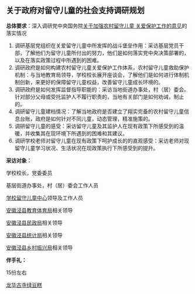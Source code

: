 ## 关于政府对留守儿童的社会支持调研规划



**总体要求**：深入调研党中央国务院[关于加强农村留守儿童
关爱保护工作的意见](https://www.gov.cn/zhengce/content/2016-02/14/content_5041066.htm)的落实情况

1. 调研基层党组织在关爱留守儿童中所发挥的战斗堡垒作用：采访基层党员干部，了解他们为留守儿童所付出的努力，他们是如何落实党中央决策部署的，以及在落实政策过程中所遇到的困难。
2. 调研政府是如何构建农村留守儿童关爱保护工作体系，农村留守儿童救助保护机制：与当地教育局领导，学校校长展开座谈会，了解他们是如何进行体制机制创新，来更好的保障留守儿童权益，改善留守儿童成长环境的。
3. 调研政府是如何发挥监督指导职能的：采访当地街道办事处，村（居）委会。针对部分父母或受托监护人不履行职责的，当地有关部门是如何劝诫，制止的。
4. 调研留守儿童建档情况：了解当地政府是否建立了翔实完备的农村留守儿童信息台账，政府是如何针对不同儿童，动态管理，精准施策的。
5. 调研留守儿童的感受：采访留守儿童及其监护人在现有政策下所感受到的温暖，并收集其在现环境下所遇到的困难和其建议。
6. 调研学校老师对留守儿童在现有政策下呵护成长的的直观感受：采访老师对现留守儿童学习状况、生活状况在现政策执行下所感受到的提升。



**采访对象：**

学校校长，党委委员

基层街道办事处，村（居）委会工作人员

[学校留守儿童中心](http://www.jxjxzx.com/c/69.html)领导及工作人员

[安徽泾县教育体育局](https://www.ahjx.gov.cn/OpennessContent/show/1249993.html)相关领导

[安徽泾县民政局](https://www.ahjx.gov.cn/OpennessContent/show/1286468.html)相关领导

[安徽泾县统计局](https://www.ahjx.gov.cn/OpennessContent/show/1270205.html)相关领导

[安徽泾县乡村振兴局](https://www.ahjx.gov.cn/OpennessContent/show/2463727.html)相关领导

**伴手礼：**

15份左右

[龙华古寺绿豆糕](https://longhuasuzhai.taobao.com/shop/view_shop.htm?spm=a21n57.1.0.0.7b4d523cKMJtLf&appUid=RAzN8HWLhrhGd32udHMjQjaC653QUsdYmRxjotT6dNC6JnrxuJE)